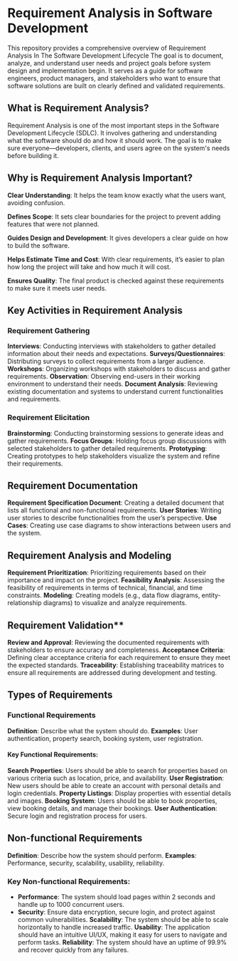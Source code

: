 # Requirement Analysis in Software Development
This repository provides a comprehensive overview of Requirement Analysis In The Software Development Lifecycle 
The goal is to document, analyze, and understand user needs and project goals before system design and implementation begin.
It serves as a guide for software engineers, product managers, and stakeholders who want to ensure that software solutions are built on clearly defined and validated requirements.
## What is Requirement Analysis?
Requirement Analysis is one of the most important steps in the Software Development Lifecycle (SDLC). It involves gathering and understanding what the software should do and how it should work. The goal is to make sure everyone—developers, clients, and users agree on the system's needs before building it.
## Why is Requirement Analysis Important?
**Clear Understanding**: It helps the team know exactly what the users want, avoiding confusion.

**Defines Scope**: It sets clear boundaries for the project to prevent adding features that were not planned.

**Guides Design and Development**: It gives developers a clear guide on how to build the software.

**Helps Estimate Time and Cost**: With clear requirements, it’s easier to plan how long the project will take and how much it will cost.

**Ensures Quality**: The final product is checked against these requirements to make sure it meets user needs.

## Key Activities in Requirement Analysis
 ### Requirement Gathering
**Interviews**: Conducting interviews with stakeholders to gather detailed information about their needs and expectations.
**Surveys/Questionnaires**: Distributing surveys to collect requirements from a larger audience.
**Workshops**: Organizing workshops with stakeholders to discuss and gather requirements.
**Observation**: Observing end-users in their working environment to understand their needs.
**Document Analysis**: Reviewing existing documentation and systems to understand current functionalities and requirements.
### Requirement Elicitation
  **Brainstorming**: Conducting brainstorming sessions to generate ideas and gather requirements.
  **Focus Groups**: Holding focus group discussions with selected stakeholders to gather detailed requirements.
  **Prototyping**: Creating prototypes to help stakeholders visualize the system and refine their requirements.
## Requirement Documentation
  **Requirement Specification Document**: Creating a detailed document that lists all functional and non-functional requirements.
  **User Stories**: Writing user stories to describe functionalities from the user’s perspective.
  **Use Cases**: Creating use case diagrams to show interactions between users and the system.
## Requirement Analysis and Modeling
  **Requirement Prioritization**: Prioritizing requirements based on their importance and impact on the project.
  **Feasibility Analysis**: Assessing the feasibility of requirements in terms of technical, financial, and time constraints.
  **Modeling**: Creating models (e.g., data flow diagrams, entity-relationship diagrams) to visualize and analyze requirements.
## Requirement Validation**
  **Review and Approval**: Reviewing the documented requirements with stakeholders to ensure accuracy and completeness.
  **Acceptance Criteria**: Defining clear acceptance criteria for each requirement to ensure they meet the expected standards.
  **Traceability**: Establishing traceability matrices to ensure all requirements are addressed during development and testing.

  ## Types of Requirements
  ### Functional Requirements
**Definition**: Describe what the system should do.
**Examples**: User authentication, property search, booking system, user registration.
#### Key Functional Requirements:
**Search Properties**: Users should be able to search for properties based on various criteria such as location, price, and availability.
**User Registration**: New users should be able to create an account with personal details and login credentials.
**Property Listings**: Display properties with essential details and images.
**Booking System**: Users should be able to book properties, view booking details, and manage their bookings.
**User Authentication**: Secure login and registration process for users.
## Non-functional Requirements
**Definition**: Describe how the system should perform.
**Examples**: Performance, security, scalability, usability, reliability.
### Key Non-functional Requirements:
- **Performance**: The system should load pages within 2 seconds and handle up to 1000 concurrent users.
- **Security**: Ensure data encryption, secure login, and protect against common vulnerabilities.
**Scalability**: The system should be able to scale horizontally to handle increased traffic.
**Usability**: The application should have an intuitive UI/UX, making it easy for users to navigate and perform tasks.
**Reliability**: The system should have an uptime of 99.9% and recover quickly from any failures.


